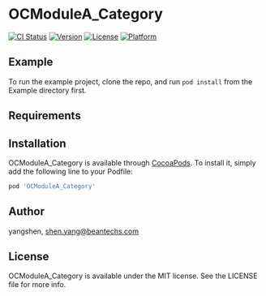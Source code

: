# OCModuleA_Category

[![CI Status](https://img.shields.io/travis/yangshen/OCModuleA_Category.svg?style=flat)](https://travis-ci.org/yangshen/OCModuleA_Category)
[![Version](https://img.shields.io/cocoapods/v/OCModuleA_Category.svg?style=flat)](https://cocoapods.org/pods/OCModuleA_Category)
[![License](https://img.shields.io/cocoapods/l/OCModuleA_Category.svg?style=flat)](https://cocoapods.org/pods/OCModuleA_Category)
[![Platform](https://img.shields.io/cocoapods/p/OCModuleA_Category.svg?style=flat)](https://cocoapods.org/pods/OCModuleA_Category)

## Example

To run the example project, clone the repo, and run `pod install` from the Example directory first.

## Requirements

## Installation

OCModuleA_Category is available through [CocoaPods](https://cocoapods.org). To install
it, simply add the following line to your Podfile:

```ruby
pod 'OCModuleA_Category'
```

## Author

yangshen, shen.yang@beantechs.com

## License

OCModuleA_Category is available under the MIT license. See the LICENSE file for more info.
